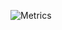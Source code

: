 ![Metrics](https://metrics.lecoq.io/hongduccodedao?template=classic&music=1&isocalendar=1&languages=1&stargazers=1&achievements=1&introduction=1&wakatime=1&screenshot=1&base=header%2C%20activity%2C%20community%2C%20repositories%2C%20metadata&base.indepth=false&base.hireable=false&base.skip=false&isocalendar=false&isocalendar.duration=half-year&languages=false&languages.limit=8&languages.threshold=0%25&languages.other=false&languages.colors=github&languages.sections=most-used&languages.indepth=false&languages.analysis.timeout=15&languages.analysis.timeout.repositories=7.5&languages.categories=markup%2C%20programming&languages.recent.categories=markup%2C%20programming&languages.recent.load=300&languages.recent.days=14&stargazers=false&stargazers.charts=true&stargazers.charts.type=classic&stargazers.worldmap=false&stargazers.worldmap.sample=0&achievements=false&achievements.threshold=C&achievements.secrets=true&achievements.display=detailed&achievements.limit=0&introduction=false&introduction.title=true&music=false&music.provider=spotify&music.user=.user.login&music.mode=playlist&music.playlist=https%3A%2F%2Fopen.spotify.com%2Fplaylist%2F5TAcC3jRG3xdVU3FDlf6qz%3Fsi%3Db58c52b3c4954df9&music.limit=4&music.played.at=false&music.time.range=short&music.top.type=tracks&wakatime=false&wakatime.url=https%3A%2F%2Fwakatime.com&wakatime.user=current&wakatime.sections=time%2C%20projects%2C%20projects-graphs%2C%20languages%2C%20languages-graphs%2C%20editors%2C%20os&wakatime.days=7&wakatime.limit=5&wakatime.languages.other=false&wakatime.repositories.visibility=all&screenshot=false&screenshot.title=Screenshot&screenshot.url=https%3A%2F%2Fhongduccodedao.site%2F&screenshot.selector=body&screenshot.mode=image&screenshot.viewport=%7B%0A%20%20%22width%22%3A%201280%2C%0A%20%20%22height%22%3A%201280%0A%7D%0A&screenshot.wait=0&screenshot.background=true&config.timezone=Asia%2FHovd)

